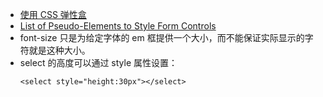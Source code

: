 * [使用 CSS 弹性盒](https://developer.mozilla.org/zh-CN/docs/CSS/Tutorials/Using_CSS_flexible_boxes)
* [List of Pseudo-Elements to Style Form Controls](http://tjvantoll.com/2013/04/15/list-of-pseudo-elements-to-style-form-controls/)
* font-size 只是为给定字体的 em 框提供一个大小，而不能保证实际显示的字符就是这种大小。
* select 的高度可以通过 style 属性设置：
  ```
  <select style="height:30px"></select>
  ```
